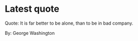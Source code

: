 # Latest quote 

Quote: It is far better to be alone, than to be in bad company. 

By: George Washington